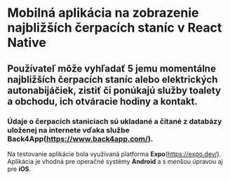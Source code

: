 # **Mobilná aplikácia na zobrazenie najbližších čerpacích staníc v React Native**

## Používateľ môže vyhľadať 5 jemu momentálne najbližších čerpacích staníc alebo elektrických autonabijáčiek, zistiť či ponúkajú služby toalety a obchodu, ich otváracie hodiny a kontakt.

### Údaje o čerpacích staniciach sú ukladané a čítané z databázy uloženej na internete vďaka službe **Back4App**(https://www.back4app.com/).

Na testovanie aplikácie bola využívaná platforma **Expo**(https://expo.dev/). Aplikácia je vhodná pre operačné systémy **Android** a s menšou úpravou aj pre **iOS**.
